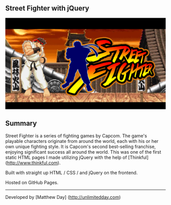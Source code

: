 ## Street Fighter with jQuery

[![Screenshot](screenshot.png)](https://mday100.github.io/streetfighter/)

## Summary

Street Fighter is a series of fighting games by Capcom. The game's playable characters originate from around the world, each with his or her own unique fighting style. It is Capcom's second best-selling franchise, enjoying significant success all around the world. This was one of the first static HTML pages I made utilizing jQuery with the help of [Thinkful] (http://www.thinkful.com).

Built with straight up HTML / CSS / and jQuery on the frontend.

Hosted on GitHub Pages.


---
Developed by [Matthew Day] (http://unlimitedday.com)